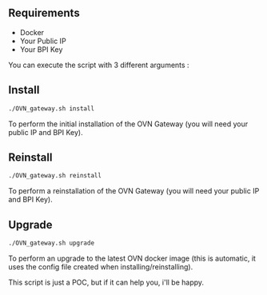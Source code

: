 ## Requirements
- Docker
- Your Public IP
- Your BPI Key

You can execute the script with 3 different arguments :

## Install
```sh
./OVN_gateway.sh install
```

To perform the initial installation of the OVN Gateway (you will need your public IP and BPI Key).

## Reinstall
```sh
./OVN_gateway.sh reinstall
```

To perform a reinstallation of the OVN Gateway (you will need your public IP and BPI Key).

## Upgrade
```sh
./OVN_gateway.sh upgrade
```

To perform an upgrade to the latest OVN docker image (this is automatic, it uses the config file created when installing/reinstalling).



This script is just a POC, but if it can help you, i'll be happy.
